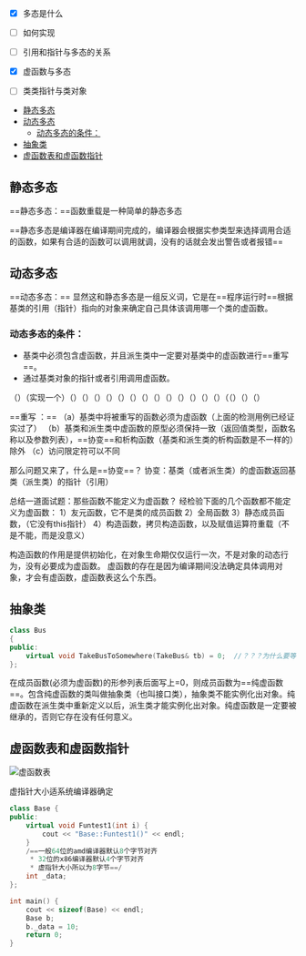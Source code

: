 - [x] 多态是什么
    
- [ ] 如何实现
    
- [ ] 引用和指针与多态的关系
    
- [x] 虚函数与多态
    
- [ ] 类类指针与类对象
    

- [静态多态](#静态多态)
- [动态多态](#动态多态)
    - [动态多态的条件：](#动态多态的条件)
- [抽象类](#抽象类)
- [虚函数表和虚函数指针](#虚函数表和虚函数指针)

## 静态多态

==静态多态：==函数重载是一种简单的静态多态

==静态多态是编译器在编译期间完成的，编译器会根据实参类型来选择调用合适的函数，如果有合适的函数可以调用就调，没有的话就会发出警告或者报错==

## 动态多态

==动态多态：== 显然这和静态多态是一组反义词，它是在==程序运行时==根据基类的引用（指针）指向的对象来确定自己具体该调用哪一个类的虚函数。

### 动态多态的条件：

- 基类中必须包含虚函数，并且派生类中一定要对基类中的虚函数进行==重写==。
- 通过基类对象的指针或者引用调用虚函数。

（）（实现一个）（）（）（）（）（）（）（）（）（）（）（）（）（）（（）（）（）

==重写 ：==
（a）基类中将被重写的函数必须为虚函数（上面的检测用例已经证实过了）
（b）基类和派生类中虚函数的原型必须保持一致（返回值类型，函数名称以及参数列表），==协变==和析构函数（基类和派生类的析构函数是不一样的）除外
（c）访问限定符可以不同

那么问题又来了，什么是==协变==？
协变：基类（或者派生类）的虚函数返回基类（派生类）的指针（引用）

总结一道面试题：那些函数不能定义为虚函数？
经检验下面的几个函数都不能定义为虚函数：
1）友元函数，它不是类的成员函数
2）全局函数
3）静态成员函数，（它没有this指针）
4）构造函数，拷贝构造函数，以及赋值运算符重载（不是不能，而是没意义）

构造函数的作用是提供初始化，在对象生命期仅仅运行一次，不是对象的动态行为，没有必要成为虚函数。
虚函数的存在是因为编译期间没法确定具体调用对象，才会有虚函数，虚函数表这么个东西。

## 抽象类

```c++
class Bus
{
public:
    virtual void TakeBusToSomewhere(TakeBus& tb) = 0;  //？？？为什么要等于0
};
```

在成员函数(必须为虚函数)的形参列表后面写上=0，则成员函数为==纯虚函数==。包含纯虚函数的类叫做抽象类（也叫接口类），抽象类不能实例化出对象。纯虚函数在派生类中重新定义以后，派生类才能实例化出对象。纯虚函数是一定要被继承的，否则它存在没有任何意义。

## 虚函数表和虚函数指针

![虚函数表](https://gitee.com/empolal/blog-image/blob/master/c++/xuhanshubiao.png)

虚指针大小适系统编译器确定

```c++
class Base {
public:
    virtual void Funtest1(int i) {
        cout << "Base::Funtest1()" << endl;
    }
    /==一般64位的amd编译器默认8个字节对齐
     * 32位的x86编译器默认4个字节对齐
     * 虚指针大小所以为8字节==/
    int _data;
};

int main() {
    cout << sizeof(Base) << endl;
    Base b;
    b._data = 10;
    return 0;
}
```
